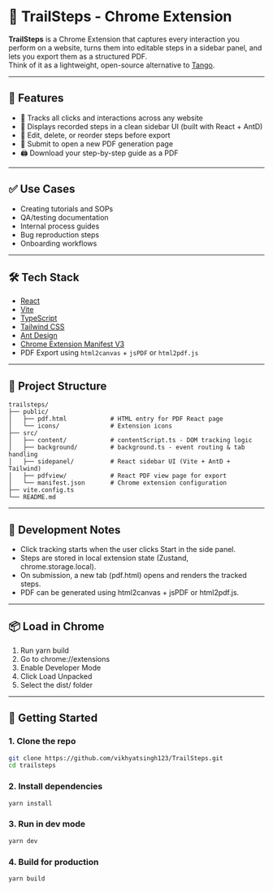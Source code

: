 # 🚀 TrailSteps - Chrome Extension

**TrailSteps** is a Chrome Extension that captures every interaction you perform on a website, turns them into editable steps in a sidebar panel, and lets you export them as a structured PDF.  
Think of it as a lightweight, open-source alternative to [Tango](https://app.tango.us).

---

## 🧠 Features

- 📌 Tracks all clicks and interactions across any website
- 📝 Displays recorded steps in a clean sidebar UI (built with React + AntD)
- 🧹 Edit, delete, or reorder steps before export
- 📄 Submit to open a new PDF generation page
- 🖨️ Download your step-by-step guide as a PDF

---

## ✅ Use Cases

- Creating tutorials and SOPs
- QA/testing documentation
- Internal process guides
- Bug reproduction steps
- Onboarding workflows

---

## 🛠️ Tech Stack

- [React](https://react.dev/)
- [Vite](https://vitejs.dev/)
- [TypeScript](https://www.typescriptlang.org/)
- [Tailwind CSS](https://tailwindcss.com/)
- [Ant Design](https://ant.design/)
- [Chrome Extension Manifest V3](https://developer.chrome.com/docs/extensions/mv3/)
- PDF Export using `html2canvas` + `jsPDF` or `html2pdf.js`

---

## 📁 Project Structure

```text
trailsteps/
├── public/
│   ├── pdf.html            # HTML entry for PDF React page
│   └── icons/              # Extension icons
├── src/
│   ├── content/            # contentScript.ts - DOM tracking logic
│   ├── background/         # background.ts - event routing & tab handling
│   ├── sidepanel/          # React sidebar UI (Vite + AntD + Tailwind)
│   ├── pdfview/            # React PDF view page for export
│   └── manifest.json       # Chrome extension configuration
├── vite.config.ts
└── README.md
```

---

## 🧪 Development Notes

- Click tracking starts when the user clicks Start in the side panel.
- Steps are stored in local extension state (Zustand, chrome.storage.local).
- On submission, a new tab (pdf.html) opens and renders the tracked steps.
- PDF can be generated using html2canvas + jsPDF or html2pdf.js.

---

## 📦 Load in Chrome

1. Run yarn build
2. Go to chrome://extensions
3. Enable Developer Mode
4. Click Load Unpacked
5. Select the dist/ folder

---

## 🚀 Getting Started

### 1. Clone the repo

```bash
git clone https://github.com/vikhyatsingh123/TrailSteps.git
cd trailsteps
```

### 2. Install dependencies

```bash
yarn install
```

### 3. Run in dev mode

```bash
yarn dev
```

### 4. Build for production

```bash
yarn build
```
